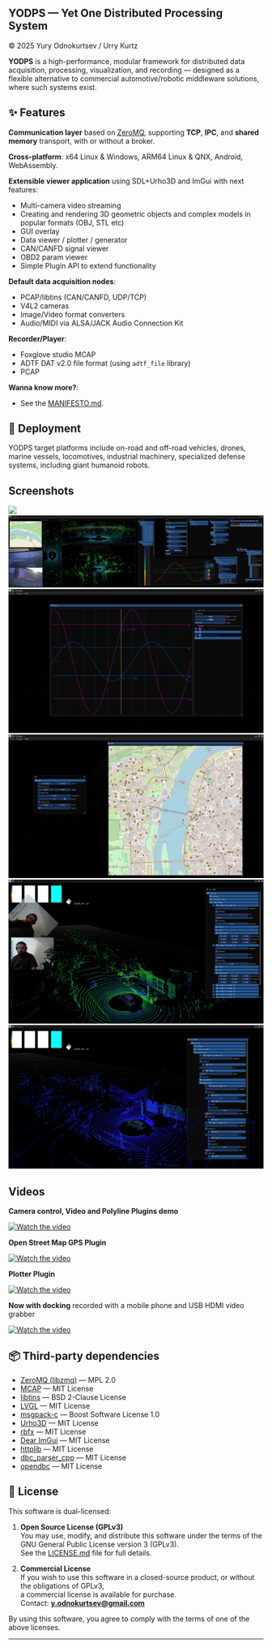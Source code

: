 ## YODPS — Yet One Distributed Processing System
© 2025 Yury Odnokurtsev / Urry Kurtz

**YODPS** is a high-performance, modular framework for distributed data acquisition, processing, visualization, and recording — designed as a flexible alternative to commercial automotive/robotic middleware solutions, where such systems exist.

## ✨ Features

**Communication layer** based on [ZeroMQ](https://github.com/zeromq/libzmq), supporting **TCP**, **IPC**, and **shared memory** transport, with or without a broker.

**Cross-platform**: x64 Linux & Windows, ARM64 Linux & QNX, Android, WebAssembly.

**Extensible viewer application** using SDL+Urho3D and ImGui with next features:
  + Multi-camera video streaming
  + Creating and rendering 3D geometric objects and complex models in popular formats (OBJ, STL etc)
  + GUI overlay
  + Data viewer / plotter / generator
  + CAN/CANFD signal viewer
  + OBD2 param viewer
  + Simple Plugin API to extend functionality
  
**Default data acquisition nodes**:
  - PCAP/libtins (CAN/CANFD, UDP/TCP)
  - V4L2 cameras
  - Image/Video format converters
  - Audio/MIDI via ALSA/JACK Audio Connection Kit
  
**Recorder/Player**:
  - Foxglove studio MCAP
  - ADTF DAT v2.0 file format (using `adtf_file` library) 
  - PCAP

**Wanna know more?**: 
  - See the [MANIFESTO.md](MANIFESTO.md).

## 🚗 Deployment

YODPS target platforms include on-road and off-road vehicles, drones, marine vessels, locomotives, industrial machinery, specialized defense systems, including giant humanoid robots.

## Screenshots 
![](https://github.com/UrryKurtz/yodps_bin/blob/master/Doc/Screenshot_007.jpeg?raw=true)
![](https://github.com/UrryKurtz/yodps_bin/blob/master/Doc/Screenshot_006.png?raw=true)
![](https://github.com/UrryKurtz/yodps_bin/blob/master/Doc/Screenshot_004.png?raw=true)
![](https://github.com/UrryKurtz/yodps_bin/blob/master/Doc/Screenshot_003.png?raw=true)
![](https://github.com/UrryKurtz/yodps_bin/blob/master/Doc/Screenshot_002.png?raw=true)
![](https://github.com/UrryKurtz/yodps_bin/blob/master/Doc/Screenshot_001.png?raw=true)

## Videos
**Camera control, Video and Polyline Plugins demo**

[![Watch the video](https://img.youtube.com/vi/yHRvpe6Kq-4/hqdefault.jpg)](https://youtu.be/yHRvpe6Kq-4 "Watch on YouTube")

**Open Street Map GPS Plugin**

[![Watch the video](https://img.youtube.com/vi/4tj1m2y9mRg/hqdefault.jpg)](https://youtu.be/4tj1m2y9mRg "Watch on YouTube")

**Plotter Plugin**

[![Watch the video](https://img.youtube.com/vi/LsX0EGzu1fc/hqdefault.jpg)](https://youtu.be/LsX0EGzu1fc "Watch on YouTube")

**Now with docking** recorded with a mobile phone and USB HDMI video grabber

[![Watch the video](https://img.youtube.com/vi/B88OxGrW4sw/hqdefault.jpg)](https://youtu.be/B88OxGrW4sw "Watch on YouTube")

## 📦 Third-party dependencies

- [ZeroMQ (libzmq)](https://github.com/zeromq/libzmq) — MPL 2.0  
- [MCAP](https://github.com/foxglove/mcap) — MIT License  
- [libtins](https://github.com/mfontanini/libtins) — BSD 2-Clause License  
- [LVGL](https://github.com/lvgl/lvgl) — MIT License  
- [msgpack-c](https://github.com/msgpack/msgpack-c) — Boost Software License 1.0  
- [Urho3D](https://github.com/urho3d/Urho3D) — MIT License
- [rbfx](https://github.com/rbfx/rbfx) — MIT License
- [Dear ImGui](https://github.com/ocornut/imgui) — MIT License
- [httplib](https://github.com/yhirose/cpp-httplib) — MIT License
- [dbc_parser_cpp](https://github.com/LinuxDevon/dbc_parser_cpp) — MIT License
- [opendbc](https://github.com/commaai/opendbc) — MIT License

## 📜 License

This software is dual-licensed:

1. **Open Source License (GPLv3)**  
   You may use, modify, and distribute this software under the terms of the GNU General Public License version 3 (GPLv3).  
   See the [LICENSE.md](LICENSE.md) file for full details.

2. **Commercial License**  
   If you wish to use this software in a closed-source product, or without the obligations of GPLv3,  
   a commercial license is available for purchase.  
   Contact: **y.odnokurtsev@gmail.com**

By using this software, you agree to comply with the terms of one of the above licenses.

---

